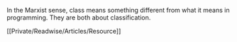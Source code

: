 In the Marxist sense, class means something different from what it means in programming. They are both about classification.

[[Private/Readwise/Articles/Resource]]

